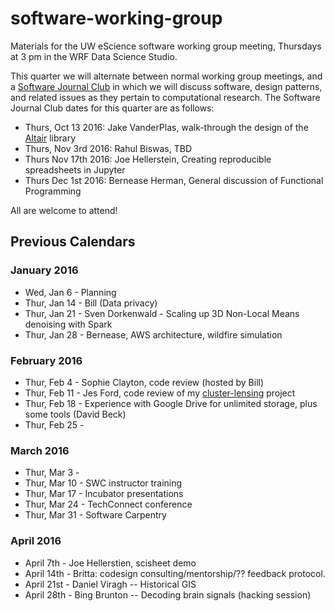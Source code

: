 # software-working-group

Materials for the UW eScience software working group meeting, Thursdays at 3 pm in the WRF Data Science Studio.

This quarter we will alternate between normal working group meetings, and a [Software Journal Club](JournalClub.md) in which we will discuss software, design patterns, and related issues as they pertain to computational research.
The Software Journal Club dates for this quarter are as follows:

- Thurs, Oct 13 2016: Jake VanderPlas, walk-through the design of the [Altair](http://altair-viz.github.io/) library
- Thurs, Nov 3rd 2016: Rahul Biswas, TBD
- Thurs Nov 17th 2016: Joe Hellerstein, Creating reproducible spreadsheets in Jupyter
- Thurs Dec 1st 2016: Bernease Herman, General discussion of Functional Programming

All are welcome to attend!


## Previous Calendars

### January 2016

 - Wed, Jan 6 - Planning
 - Thur, Jan 14 - Bill (Data privacy)
 - Thur, Jan 21 - Sven Dorkenwald - Scaling up 3D Non-Local Means denoising with Spark
 - Thur, Jan 28 - Bernease, AWS architecture, wildfire simulation

### February 2016

 - Thur, Feb 4 - Sophie Clayton, code review (hosted by Bill)
 - Thur, Feb 11 - Jes Ford, code review of my [cluster-lensing](https://github.com/jesford/cluster-lensing) project
 - Thur, Feb 18 - Experience with Google Drive for unlimited storage, plus some tools (David Beck)
 - Thur, Feb 25 -

### March 2016

 - Thur, Mar 3 -
 - Thur, Mar 10 - SWC instructor training
 - Thur, Mar 17 - Incubator presentations
 - Thur, Mar 24 - TechConnect conference
 - Thur, Mar 31 - Software Carpentry 
 
### April 2016

 - April 7th - Joe Hellerstien, scisheet demo
 - April 14th - Britta: codesign consulting/mentorship/?? feedback protocol.
 - April 21st - Daniel Viragh -- Historical GIS
 - April 28th - Bing Brunton -- Decoding brain signals (hacking session)
